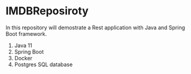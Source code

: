 # IMDBReposiroty

In this repository will demostrate a Rest application with Java and Spring Boot framework.

1. Java 11
2. Spring Boot 
3. Docker
4. Postgres SQL database

